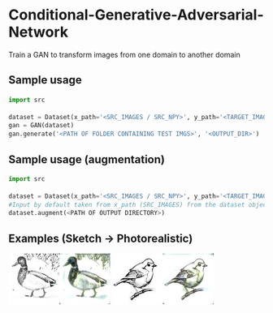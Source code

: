 # Conditional-Generative-Adversarial-Network
Train a GAN to transform images from one domain to another domain

## Sample usage
```python
import src

dataset = Dataset(x_path='<SRC_IMAGES / SRC_NPY>', y_path='<TARGET_IMAGES / TARGET_NPY>', img_size=<INTEGER REPRESENTING DIM OF SQUARE IMG>, resize_required=<True / FALSE>, load=<True / False>)
gan = GAN(dataset)
gan.generate('<PATH OF FOLDER CONTAINING TEST IMGS>', '<OUTPUT_DIR>')
```

## Sample usage (augmentation)
```python
import src

dataset = Dataset(x_path='<SRC_IMAGES / SRC_NPY>', y_path='<TARGET_IMAGES / TARGET_NPY>', img_size=<INTEGER REPRESENTING DIM OF SQUARE IMG>, resize_required=<True / FALSE>, load=<True / False>)
#Input by default taken from x_path (SRC_IMAGES) from the dataset object
dataset.augment(<PATH OF OUTPUT DIRECTORY>)
```

## Examples (Sketch -> Photorealistic)
![Example 1](https://github.com/PraneetNeuro/Conditional-Generative-Adversarial-Network/blob/main/2783.jpg?raw=true)
![Example 2](https://github.com/PraneetNeuro/Conditional-Generative-Adversarial-Network/blob/main/testing.jpg?raw=true)
